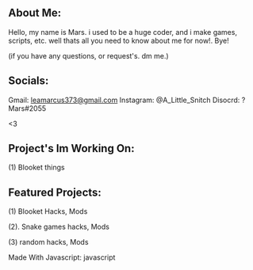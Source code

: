 About Me:
---------

Hello, my name is Mars.
i used to be a huge coder, and i make games, scripts, etc.
well thats all you need to know about me for now!. 
Bye!


(if you have any questions, or request's. dm me.)

Socials:
--------

Gmail:  leamarcus373@gmail.com
Instagram:  @A_Little_Snitch
Disocrd:  ? Mars#2055

<3

Project's Im Working On:
------------------------

(1) Blooket things

Featured Projects:
------------------

(1)  Blooket Hacks, Mods

(2).  Snake games hacks, Mods

(3) random hacks, Mods

Made With Javascript:
javascript
